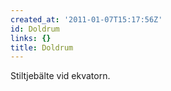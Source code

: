 ```yaml
---
created_at: '2011-01-07T15:17:56Z'
id: Doldrum
links: {}
title: Doldrum
---
```


Stiltjebälte vid ekvatorn.
